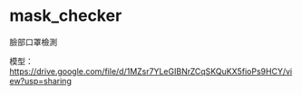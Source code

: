 # mask_checker
臉部口罩檢測

模型：https://drive.google.com/file/d/1MZsr7YLeGIBNrZCqSKQuKX5fioPs9HCY/view?usp=sharing
